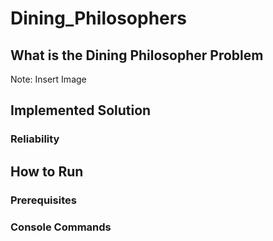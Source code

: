 # Dining_Philosophers

## What is the Dining Philosopher Problem
Note: Insert Image

## Implemented Solution

### Reliability


## How to Run

### Prerequisites

### Console Commands
